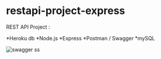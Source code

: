 # restapi-project-express

REST API Project :

*Heroku db
*Node.js
*Express
*Postman / Swagger
*mySQL

![swagger ss](https://user-images.githubusercontent.com/84691465/132614151-2ffd94a1-196f-4fcf-bfe9-c650bba2c819.png)

